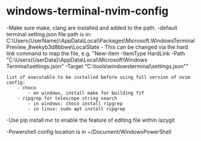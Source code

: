 # windows-terminal-nvim-config

-Make sure make, clang are installed and added to the path.
-default terminal setting.json file path is in: C:\Users\{UserName}\AppData\Local\Packages\Microsoft.WindowsTerminalPreview_8wekyb3d8bbwe\LocalState
	- This can be changed via the hard link command to map the file, e.g. "New-Item -ItemType HardLink -Path "C:\Users\{UserData}\AppData\Local\Microsoft\Windows Terminal\settings.json" -Target "C:\tools\windowsterminal\settings.json""


	list of executable to be installed before using full version of nvim config:
		- choco 
			- on windows, install make for building fzf
		- ripgrep for telescope string search
			- in windows: choco install ripgrep
			- in linux: sudo apt install ripgrep

-Use pip install nvr to enable the feature of editing file within lazygit

-Powershell config location is in ~/Document/WindowsPowerShell